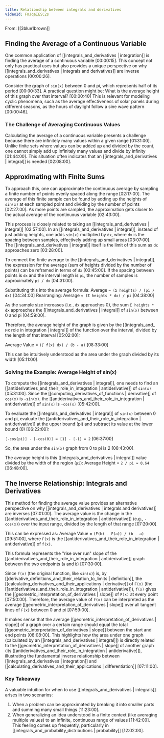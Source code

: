 ```yaml
---
title: Relationship between integrals and derivatives
videoId: FnJqaIESC2s
---
```


From: [[3blue1brown]] <br/> 

## Finding the Average of a Continuous Variable

One common application of [[integrals_and_derivatives | integration]] is finding the average of a continuous variable <a class="yt-timestamp" data-t="00:00:15">[00:00:15]</a>. This concept not only has practical uses but also provides a unique perspective on why [[integrals_and_derivatives | integrals and derivatives]] are inverse operations <a class="yt-timestamp" data-t="00:00:26">[00:00:26]</a>.

Consider the graph of `sin(x)` between 0 and pi, which represents half of its period <a class="yt-timestamp" data-t="00:00:33">[00:00:33]</a>. A practical question might be: What is the average height of this graph over that interval? <a class="yt-timestamp" data-t="00:00:40">[00:00:40]</a> This is relevant for modeling cyclic phenomena, such as the average effectiveness of solar panels during different seasons, as the hours of daylight follow a sine wave pattern <a class="yt-timestamp" data-t="00:00:46">[00:00:46]</a>.

### The Challenge of Averaging Continuous Values

Calculating the average of a continuous variable presents a challenge because there are infinitely many values within a given range <a class="yt-timestamp" data-t="01:31:00">[01:31:00]</a>. Unlike finite sets where values can be added up and divided by the count, one cannot simply add up infinitely many values and divide by infinity <a class="yt-timestamp" data-t="01:44:00">[01:44:00]</a>. This situation often indicates that an [[integrals_and_derivatives | integral]] is needed <a class="yt-timestamp" data-t="02:08:00">[02:08:00]</a>.

## Approximating with Finite Sums

To approach this, one can approximate the continuous average by sampling a finite number of points evenly spaced along the range <a class="yt-timestamp" data-t="02:17:00">[02:17:00]</a>. The average of this finite sample can be found by adding up the heights of `sin(x)` at each sampled point and dividing by the number of points <a class="yt-timestamp" data-t="02:27:00">[02:27:00]</a>. As more points are sampled, the approximation gets closer to the actual average of the continuous variable <a class="yt-timestamp" data-t="02:43:00">[02:43:00]</a>.

This process is closely related to taking an [[integrals_and_derivatives | integral]] <a class="yt-timestamp" data-t="02:57:00">[02:57:00]</a>. In an [[integrals_and_derivatives | integral]], instead of just adding heights, one adds `sin(x)` multiplied by `dx`, where `dx` is the spacing between samples, effectively adding up small areas <a class="yt-timestamp" data-t="03:07:00">[03:07:00]</a>. The [[integrals_and_derivatives | integral]] itself is the limit of this sum as `dx` approaches zero <a class="yt-timestamp" data-t="03:28:00">[03:28:00]</a>.

To connect the finite average to the [[integrals_and_derivatives | integral]], the expression for the average (sum of heights divided by the number of points) can be reframed in terms of `dx` <a class="yt-timestamp" data-t="03:45:00">[03:45:00]</a>. If the spacing between points is `dx` and the interval length is `pi`, the number of samples is approximately `pi / dx` <a class="yt-timestamp" data-t="04:31:00">[04:31:00]</a>.

Substituting this into the average formula:
Average `≈ (Σ heights) / (pi / dx)` <a class="yt-timestamp" data-t="04:34:00">[04:34:00]</a>
Rearranging: Average `≈ (Σ heights * dx) / pi` <a class="yt-timestamp" data-t="04:38:00">[04:38:00]</a>

As the sample size increases (i.e., `dx` approaches 0), the sum `Σ heights * dx` approaches the [[integrals_and_derivatives | integral]] of `sin(x)` between 0 and pi <a class="yt-timestamp" data-t="04:59:00">[04:59:00]</a>.

Therefore, the average height of the graph is given by the [[integrals_and_ их role in integration | integral]] of the function over the interval, divided by the length of that interval <a class="yt-timestamp" data-t="05:02:00">[05:02:00]</a>:

Average Value = `(∫ f(x) dx) / (b - a)` <a class="yt-timestamp" data-t="08:33:00">[08:33:00]</a>

This can be intuitively understood as the area under the graph divided by its width <a class="yt-timestamp" data-t="05:11:00">[05:11:00]</a>.

### Solving the Example: Average Height of sin(x)

To compute the [[integrals_and_derivatives | integral]], one needs to find an [[antiderivatives_and_their_role_in_integration | antiderivative]] of `sin(x)` <a class="yt-timestamp" data-t="05:31:00">[05:31:00]</a>. Since the [[computing_derivatives_of_functions | derivative]] of `cos(x)` is `-sin(x)`, the [[antiderivatives_and_their_role_in_integration | antiderivative]] of `sin(x)` is `-cos(x)` <a class="yt-timestamp" data-t="05:42:00">[05:42:00]</a>.

To evaluate the [[integrals_and_derivatives | integral]] of `sin(x)` between 0 and pi, evaluate the [[antiderivatives_and_their_role_in_integration | antiderivative]] at the upper bound (pi) and subtract its value at the lower bound (0) <a class="yt-timestamp" data-t="06:22:00">[06:22:00]</a>:

`[-cos(pi)] - [-cos(0)] = [1] - [-1] = 2` <a class="yt-timestamp" data-t="06:37:00">[06:37:00]</a>

So, the area under the `sin(x)` graph from 0 to pi is 2 <a class="yt-timestamp" data-t="06:43:00">[06:43:00]</a>.

The average height is this [[integrals_and_derivatives | integral]] value divided by the width of the region (`pi`):
Average Height = `2 / pi ≈ 0.64` <a class="yt-timestamp" data-t="06:48:00">[06:48:00]</a>.

## The Inverse Relationship: Integrals and Derivatives

This method for finding the average value provides an alternative perspective on why [[integrals_and_derivatives | integrals and derivatives]] are inverses <a class="yt-timestamp" data-t="07:01:00">[07:01:00]</a>. The average value is the change in the [[antiderivatives_and_their_role_in_integration | antiderivative]] (e.g., `-cos(x)`) over the input range, divided by the length of that range <a class="yt-timestamp" data-t="07:20:00">[07:20:00]</a>.

This can be expressed as:
Average Value = `(F(b) - F(a)) / (b - a)` <a class="yt-timestamp" data-t="09:51:00">[09:51:00]</a>, where `F(x)` is the [[antiderivatives_and_their_role_in_integration | antiderivative]] of `f(x)`.

This formula represents the "rise over run" slope of the [[antiderivatives_and_their_role_in_integration | antiderivative]] graph between the two endpoints (`a` and `b`) <a class="yt-timestamp" data-t="07:30:00">[07:30:00]</a>.

Since `f(x)` (the original function, like `sin(x)`) is, by [[derivative_definitions_and_their_relation_to_limits | definition]], the [[calculating_derivatives_and_their_applications | derivative]] of `F(x)` (the [[antiderivatives_and_their_role_in_integration | antiderivative]]), `f(x)` gives the [[geometric_interpretation_of_derivatives | slope]] of `F(x)` at every point <a class="yt-timestamp" data-t="07:50:00">[07:50:00]</a>. Therefore, the average value of `f(x)` can be interpreted as the average [[geometric_interpretation_of_derivatives | slope]] over all tangent lines of `F(x)` between 0 and pi <a class="yt-timestamp" data-t="07:59:00">[07:59:00]</a>.

It makes sense that the average [[geometric_interpretation_of_derivatives | slope]] of a graph over a certain range should equal the total [[geometric_interpretation_of_derivatives | slope]] between the start and end points <a class="yt-timestamp" data-t="08:08:00">[08:08:00]</a>. This highlights how the area under one graph (calculated by an [[integrals_and_derivatives | integral]]) is directly related to the [[geometric_interpretation_of_derivatives | slope]] of another graph (its [[antiderivatives_and_their_role_in_integration | antiderivative]]), illustrating the fundamental inverse relationship between [[integrals_and_derivatives | integration]] and [[calculating_derivatives_and_their_applications | differentiation]] <a class="yt-timestamp" data-t="07:11:00">[07:11:00]</a>.

### Key Takeaway

A valuable intuition for when to use [[integrals_and_derivatives | integrals]] arises in two scenarios:
1.  When a problem can be approximated by breaking it into smaller parts and summing many small things <a class="yt-timestamp" data-t="11:23:00">[11:23:00]</a>.
2.  When generalizing an idea understood in a finite context (like averaging multiple values) to an infinite, continuous range of values <a class="yt-timestamp" data-t="11:42:00">[11:42:00]</a>. This feeling comes up frequently, particularly in [[integrals_and_probability_distributions | probability]] <a class="yt-timestamp" data-t="12:02:00">[12:02:00]</a>.